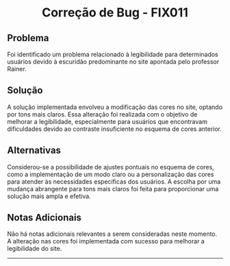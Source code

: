 <!-- Título Principal -->
<h1 align="center">Correção de Bug - FIX011</h1>

<!-- Seção do Problema -->
<h2>Problema</h2>

<p>
  Foi identificado um problema relacionado à legibilidade para determinados usuários devido à escuridão predominante no site apontada pelo professor Rainer.
</p>

<!-- Seção da Solução -->
<h2>Solução</h2>

<p>
  A solução implementada envolveu a modificação das cores no site, optando por tons mais claros. Essa alteração foi realizada com o objetivo de melhorar a legibilidade, especialmente para usuários que encontravam dificuldades devido ao contraste insuficiente no esquema de cores anterior.
</p>

<!-- Seção de Alternativas Consideradas -->
<h2>Alternativas</h2>

<p>
  Considerou-se a possibilidade de ajustes pontuais no esquema de cores, como a implementação de um modo claro ou a personalização das cores para atender às necessidades específicas dos usuários. A escolha por uma mudança abrangente para tons mais claros foi feita para proporcionar uma solução mais ampla e efetiva.
</p>

<!-- Seção de Notas Adicionais -->
<h2>Notas Adicionais</h2>

<p>
  Não há notas adicionais relevantes a serem consideradas neste momento. A alteração nas cores foi implementada com sucesso para melhorar a legibilidade do site.
</p>

<hr>
